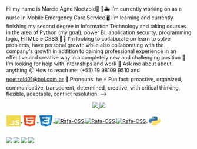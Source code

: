 Hi my name is Marcio Agne Noetzold👋
🚨🚑 I’m currently working on as a nurse in Mobile Emergency Care Service
🖥️ I’m  learning and currently finishing my second degree in Information Technology and taking courses in the area of Python (my goal), power BI, application security, programming logic, HTML5 e CSS3
🙋‍♂️ I’m looking to collaborate on learn to solve problems, have personal growth while also collaborating with the company's growth in addition to gaining professional experience in an effective and creative way in a completely new and challenging position
🤔 I’m looking for help with internships and work
💬 Ask me about about anything
📫 How to reach me: (+55) 19 98109 9510 and noetzold01@bol.com.br
👱 Pronouns: he
⚡ Fun fact: proactive, organized, communicative, transparent, determined, creative, with critical thinking, flexible, adaptable, conflict resolution. -->

<div align="center">
  <a href="https://github.com/rafaballerini">
  <img height="180em" src="https://github-readme-stats.vercel.app/api?username=MaverickComb677&show_icons=true&theme=merko&include_all_commits=true&count_private=true"/>
  <img height="180em" src="https://github-readme-stats.vercel.app/api/top-langs/?username=MaverickComb677&layout=compact&langs_count=7&theme=merko"/>
</div>

  <div style="display: inline_block"><br>
  <img align="center" alt="Rafa-Js" height="30" width="40" src="https://raw.githubusercontent.com/devicons/devicon/master/icons/javascript/javascript-plain.svg">
  <img align="center" alt="Rafa-HTML" height="30" width="40" src="https://raw.githubusercontent.com/devicons/devicon/master/icons/html5/html5-original.svg">
  <img align="center" alt="Rafa-CSS" height="30" width="40" src="https://raw.githubusercontent.com/devicons/devicon/master/icons/css3/css3-original.svg">
  <img align="center" alt="Rafa-CSS" height="30" width="40" src="https://cdn.jsdelivr.net/gh/devicons/devicon/icons/github/github-original.svg" />
  <img align="center" alt="Rafa-CSS" height="30" width="40" src="https://cdn.jsdelivr.net/gh/devicons/devicon/icons/linkedin/linkedin-original.svg" />
  <img align="center" alt="Rafa-CSS" height="60" width="70" src="https://cdn.jsdelivr.net/gh/devicons/devicon/icons/pycharm/pycharm-original-wordmark.svg" />
  <img align="center" alt="Rafa-Python" height="30" width="40" src="https://raw.githubusercontent.com/devicons/devicon/master/icons/python/python-original.svg">
</div>
  
  ##
  
  <div>
    <a href="https://www.instagram.com/marcioan2710/" target="_blank"><img src="https://img.shields.io/badge/-Instagram-%23E4405F?style=for-the-badge&logo=instagram&logoColor=white" target="_blank"></a>
    <a href="https://https://www.facebook.com/marcio.agnenoetzold" target="_blank"><img src="https://img.shields.io/badge/Facebook-1877F2?style=for-the-badge&logo=facebook&logoColor=white"></a>
  <a href = "noetzold01@gmail.com"><img src="https://img.shields.io/badge/-Gmail-%23333?style=for-the-badge&logo=gmail&logoColor=white" target="_blank"></a>
  <a href="https://www.linkedin.com/in/marcio-agne-noetzold-023183245" target="_blank"><img src="https://img.shields.io/badge/-LinkedIn-%230077B5?style=for-the-badge&logo=linkedin&logoColor=white" target="_blank"></a>
    
    
    
  </div>
  
